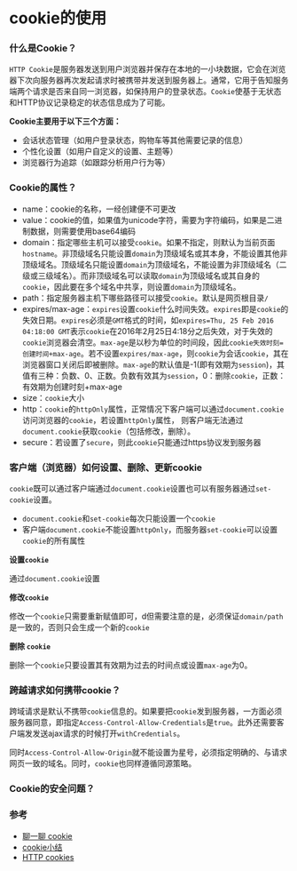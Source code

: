 # cookie的使用

### 什么是Cookie？

``HTTP Cookie``是服务器发送到用户浏览器并保存在本地的一小块数据，它会在浏览器下次向服务器再次发起请求时被携带并发送到服务器上。通常，它用于告知服务端两个请求是否来自同一浏览器，如保持用户的登录状态。``Cookie``使基于无状态和HTTP协议记录稳定的状态信息成为了可能。

**Cookie主要用于以下三个方面：**

* 会话状态管理（如用户登录状态，购物车等其他需要记录的信息）
* 个性化设置（如用户自定义的设置、主题等）
* 浏览器行为追踪（如跟踪分析用户行为等）

### Cookie的属性？

* name：cookie的名称，一经创建便不可更改
* value：cookie的值，如果值为unicode字符，需要为字符编码，如果是二进制数据，则需要使用base64编码
* domain：指定哪些主机可以接受``cookie``。如果不指定，则默认为当前页面``hostname``。非顶级域名只能设置``domain``为顶级域名或其本身，不能设置其他非顶级域名。顶级域名只能设置``domain``为顶级域名，不能设置为非顶级域名（二级或三级域名）。而非顶级域名可以读取``domain``为顶级域名或其自身的``cookie``，因此要在多个域名中共享，则设置``domain``为顶级域名。
* path：指定服务器主机下哪些路径可以接受``cookie``。默认是网页根目录``/``
* expires/max-age：``expires``设置``cookie``什么时间失效。``expires``即是``cookie``的失效日期。``expires``必须是``GMT``格式的时间，如``expires=Thu, 25 Feb 2016 04:18:00 GMT``表示``cookie``在2016年2月25日4:18分之后失效，对于失效的``cookie``浏览器会清空。``max-age``是以秒为单位的时间段，因此``cookie失效时刻=创建时间+max-age``。若不设置``expires/max-age``，则``cookie``为会话``cookie``，其在浏览器窗口关闭后即被删除。``max-age``的默认值是-1(即有效期为``session``)，其值有三种：负数、0、正数。负数有效其为``session``，0：删除``cookie``，正数：有效期为创建时刻+max-age
* size：``cookie``大小
* http：``cookie``的``httpOnly``属性，正常情况下客户端可以通过``document.cookie``访问浏览器的``cookie``，若设置``httpOnly``属性， 则客户端无法通过``document.cookie``获取``cookie``（包括修改，删除）。
* secure：若设置了``secure``，则此``cookie``只能通过https协议发到服务器

### 客户端（浏览器）如何设置、删除、更新cookie

``cookie``既可以通过客户端通过``document.cookie``设置也可以有服务器通过``set-cookie``设置。

* ``document.cookie``和``set-cookie``每次只能设置一个``cookie``
* 客户端``document.cookie``不能设置``httpOnly``，而服务器``set-cookie``可以设置``cookie``的所有属性

**设置``cookie``**

通过``document.cookie``设置

**修改``cookie``**

修改一个``cookie``只需要重新赋值即可，d但需要注意的是，必须保证``domain/path``是一致的，否则只会生成一个新的``cookie``

**删除 ``cookie``**

删除一个``cookie``只要设置其有效期为过去的时间点或设置``max-age``为0。

### 跨越请求如何携带cookie？

跨域请求是默认不携带``cookie``信息的。如果要把``cookie``发到服务器，一方面必须服务器同意，即指定``Access-Control-Allow-Credentials``是``true``。此外还需要客户端发发送ajax请求的时候打开``withCredentials``。

同时``Access-Control-Allow-Origin``就不能设置为星号，必须指定明确的、与请求网页一致的域名。同时，``cookie``也同样遵循同源策略。

### Cookie的安全问题？

### 参考

* [聊一聊 cookie](https://segmentfault.com/a/1190000004556040)
* [cookie小结](http://www.cnblogs.com/xianyulaodi/p/6476991.html)
* [HTTP cookies](https://developer.mozilla.org/zh-CN/docs/Web/HTTP/Cookies)